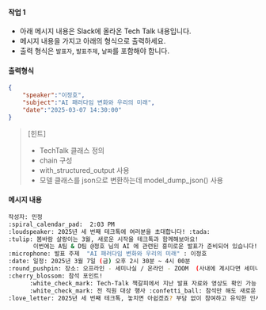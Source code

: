 #### 작업 1

- 아래 메시지 내용은 Slack에 올라온 Tech Talk 내용입니다.
- 메시지 내용을 가지고 아래의 형식으로 출력하세요.
- 출력 형식은 `발표자`, `발표주제`, `날짜`를 포함해야 합니다.

#### 출력형식
```json
{
	"speaker":"이정호",
	"subject":"AI 패러다임 변화와 우리의 미래",
	"date":"2025-03-07 14:30:00"
}
```


> [힌트]
> - TechTalk 클래스 정의
> - chain 구성 
> - with_structured_output 사용
> - 모델 클래스를 json으로 변환하는데 model_dump_json() 사용


#### 메시지 내용
```bash
작성자: 민정
:spiral_calendar_pad:  2:03 PM
:loudspeaker: 2025년 세 번째 테크톡에 여러분을 초대합니다! :tada:
:tulip: 봄바람 살랑이는 3월, 새로운 시작을 테크톡과 함께해보아요!
       이번에는 A팀 & D팀 @정호 님의 AI 에 관련된 흥미로운 발표가 준비되어 있습니다!!!
:microphone: 발표 주제  "AI 패러다임 변화와 우리의 미래" : 이정호
:date: 일정: 2025년 3월 7일 (금) 오후 2시 30분 ~ 4시 00분
:round_pushpin: 장소: 오프라인 - 세미나실 / 온라인 - ZOOM  (사내에 계시다면 세미나실로 참석 부탁드립니다! :two_hearts:)
:cherry_blossom: 참석 포인트!
      :white_check_mark: Tech-Talk 책갈피에서 지난 발표 자료와 영상도 확인 가능! (Slack #all-notices 채널)
      :white_check_mark: 전 직원 대상 행사 :confetti_ball: 참석만 해도 새로운 인사이트 + 동료와 교류 기회 :gift:
:love_letter: 2025년 세 번째 테크톡, 놓치면 아쉽겠죠? 부담 없이 참여하고 유익한 인사이트 가져가세요! 다 함께 만드는 멋진 시작, 기대하겠습니다! :muscle::sparkles:
```



